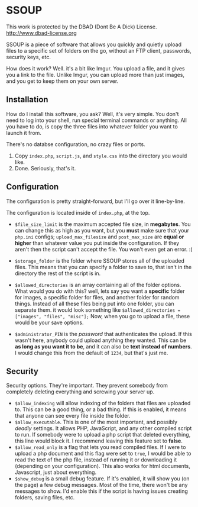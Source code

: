 # SSOUP

This work is protected by the DBAD (Dont Be A Dick) License. http://www.dbad-license.org


SSOUP is a piece of software that allows you quickly and quietly upload files to a specific set of folders on the go, without an FTP client, passwords, security keys, etc.  

How does it work? Well. it's a bit like Imgur. You upload a file, and it gives you a link to the file. Unlike Imgur, you can upload more than just images, and you get to keep them on your own server. 


## Installation

How do I install this software, you ask? Well, it's very simple. You don't need to log into your shell, run special terminal commands or anything. All you have to do, is copy the three files into whatever folder you want to launch it from.

There's no databse configuration, no crazy files or ports.
 1.  Copy `index.php`, `script.js`, and `style.css` into the directory you would like.
 2.  Done. Seriously, that's it.


## Configuration

The configuration is pretty straight-forward, but I'll go over it line-by-line.

The configuration is located inside of `index.php`, at the top.

- `$file_size_limit` is the maximum accepted file size, in **megabytes**. You can change this as high as you want, but you **must** make sure that your `php.ini` configs; `upload_max_filesize` and `post_max_size` are **equal or higher** than whatever value you put inside the configuration. If they aren't then the script can't accept the file. You won't even get an error. :(

- `$storage_folder` is the folder where SSOUP stores all of the uploaded files. This means that you can specify a folder to save to, that isn't in the directory the rest of the script is in. 
- `$allowed_directories` is an array containing all of the folder options. What would you do with this? well, lets say you want a **specific** folder for images, a specific folder for files, and another folder for random things. Instead of all these files being put into one folder, you can separate them. it would look something like `$allowed_directories = ["images", "files", "misc"];` Now, when you go to upload a file, these would be your save options.
- `$administrator_PIN` is the *password* that authenticates the upload. If this wasn't here, anybody could upload anything they wanted. This can be **as long as you want it to be**, and it can also be **text instead of numbers**. I would change this from the default of `1234`, but that's just me.


## Security

Security options. They're important. They prevent somebody from completely deleting everything and screwing your server up.

- `$allow_indexing` will allow indexing of the folders that files are uploaded to. This can be a good thing, or a bad thing. If this is enabled, it means that anyone can see every file inside the folder.
- `$allow_executable`. This is one of the most important, and possibly *deadly* settings. It allows PHP, JavaScript, and any other compiled script to run. If somebody were to upload a php script that deleted everything, this line would block it. I recommend leaving this feature set to **false**.
- `$allow_read_only` is a flag that lets you read compiled files. If I were to upload a php document and this flag were set to `true`, I would be able to read the text of the php file, instead of running it or downloading it (depending on your configuration). This also works for html documents, Javascript, just about everything.
- `$show_debug` is a small debug feature. If it's enabled, it will show you (on the page) a few debug messages. Most of the time, there won't be any messages to show. I'd enable this if the script is having issues creating folders, saving files, etc.
